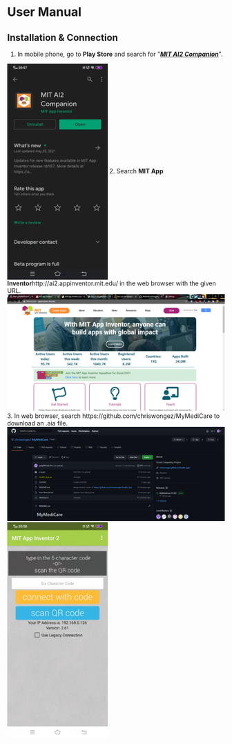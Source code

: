 # User Manual
## Installation & Connection
1. In mobile phone, go to <b>Play Store</b> and search for "<u><i><b>MIT AI2 Companion</b></i></u>".
<img align="center" src="/images/mit1.jpg" height="500" />
2. Search <b>MIT App Inventor</b>http://ai2.appinventor.mit.edu/ in the web browser with the given URL.
<img src="/images/mit3.png" />
3. In web browser, search https://github.com/chriswongez/MyMediCare to download an .aia file.
<img src="/images/mit4.png" />
<img align="center" src="/images/mit2.jpg" height="500" />
